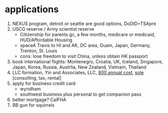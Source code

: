 # applications
1. NEXUS program, detroit or seattle are good options, DoDID=TSApre
2. USCG reserve / Army scientist reserve
   - Citizenship for parents gc, a few months, medicare or medicaid, HUD/Affordable Housing
   - spaceA Travis to HI and AK, DC area, Guam, Japan, Germany, Trenton, St. Louis
   - cons: lose freedom to visit China, unless obtain HK passport
4. book international flights: Montenegro, Croatia, UK, Iceland, Singapore, Japan, Korea, Russia, Austrlia, New Zealand, Vietnam, Thailand 
5. LLC formation, Yin and Associates, LLC, [800 annual cost](https://www.collective.com/guides/freelancers-guide-to-costs#:~:text=You%20can%20deduct%20the%20%24800,Statement%20of%20Information%20filing%20fees.), [sole](https://www.collective.com/guides/freelancers-guide-to-costs#:~:text=You%20can%20deduct%20the%20%24800,Statement%20of%20Information%20filing%20fees) [consulting, tax, rental]
6. apply for business credit card
   - wyndham
   - southwest business plus personal to get companion pass 
7. better mortgage? CalFHA
8. BB gun for squirrels

